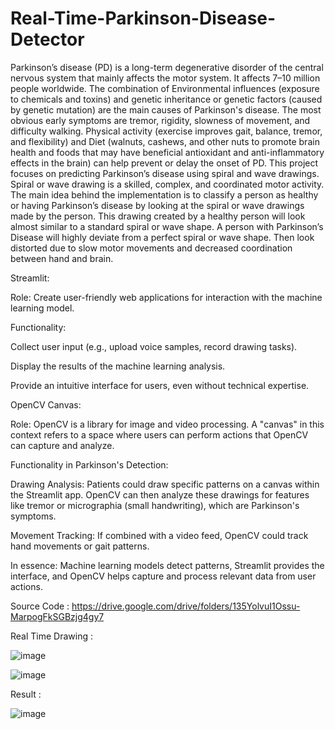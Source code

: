 # Real-Time-Parkinson-Disease-Detector
Parkinson’s disease (PD) is a long-term degenerative disorder of the central nervous 
system that mainly affects the motor system. It affects 7–10 million people worldwide. The 
combination of Environmental influences (exposure to chemicals and toxins) and genetic 
inheritance or genetic factors (caused by genetic mutation) are the main causes of Parkinson's 
disease. The most obvious early symptoms are tremor, rigidity, slowness of movement, and 
difficulty walking. Physical activity (exercise improves gait, balance, tremor, and flexibility) and 
Diet (walnuts, cashews, and other nuts to promote brain health and foods that may have 
beneficial antioxidant and anti-inflammatory effects in the brain) can help prevent or delay the 
onset of PD. This project focuses on predicting Parkinson’s disease using spiral and wave 
drawings. Spiral or wave drawing is a skilled, complex, and coordinated motor activity. The 
main idea behind the implementation is to classify a person as healthy or having Parkinson’s 
disease by looking at the spiral or wave drawings made by the person. This drawing created by a 
healthy person will look almost similar to a standard spiral or wave shape. A person with 
Parkinson’s Disease will highly deviate from a perfect spiral or wave shape. Then look distorted 
due to slow motor movements and decreased coordination between hand and brain.

Streamlit:

Role: Create user-friendly web applications for interaction with the machine learning model.

Functionality:

Collect user input (e.g., upload voice samples, record drawing tasks).

Display the results of the machine learning analysis.

Provide an intuitive interface for users, even without technical expertise.

OpenCV Canvas:

Role:  OpenCV is a library for image and video processing. A "canvas" in this context refers to a space where users can perform actions that OpenCV can capture and analyze.

Functionality in Parkinson's Detection:

Drawing Analysis: Patients could draw specific patterns on a canvas within the Streamlit app. OpenCV can then analyze these drawings for features like tremor or micrographia (small handwriting), which are Parkinson's symptoms.

Movement Tracking: If combined with a video feed, OpenCV could track hand movements or gait patterns.

In essence: Machine learning models detect patterns, Streamlit provides the interface, and OpenCV helps capture and process relevant data from user actions.

Source Code : https://drive.google.com/drive/folders/135YolvuI1Ossu-MarpogFkSGBzjg4gy7

Real Time Drawing :

![image](https://github.com/user-attachments/assets/6b9d00f9-988b-4962-a4ee-2d8b09b8c2fb)

![image](https://github.com/user-attachments/assets/c0320d3c-26ce-44ff-ba59-948ef835f0ce)

Result :

![image](https://github.com/user-attachments/assets/ce3b6e70-42bb-4598-aab5-4b6c5d5810c2)


